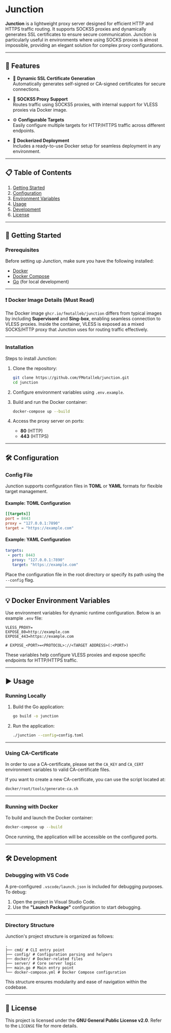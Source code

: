 # Junction

**Junction** is a lightweight proxy server designed for efficient HTTP and HTTPS traffic routing. It supports SOCKS5 proxies and dynamically generates SSL certificates to ensure secure communication. Junction is particularly useful in environments where using SOCKS proxies is almost impossible, providing an elegant solution for complex proxy configurations.

---

## 🌟 **Features**

- 🔐 **Dynamic SSL Certificate Generation**  
   Automatically generates self-signed or CA-signed certificates for secure connections.  

- 🧦 **SOCKS5 Proxy Support**  
   Routes traffic using SOCKS5 proxies, with internal support for VLESS proxies via Docker image.  

- ⚙️ **Configurable Targets**  
   Easily configure multiple targets for HTTP/HTTPS traffic across different endpoints.  

- 🐳 **Dockerized Deployment**  
   Includes a ready-to-use Docker setup for seamless deployment in any environment.  

---

## 📋 **Table of Contents**

1. [Getting Started](#-getting-started)  
2. [Configuration](#-configuration)  
3. [Environment Variables](#-docker-environment-variables)  
4. [Usage](#%EF%B8%8F-usage)  
5. [Development](#-development)  
6. [License](#-license)  

---

## 🚀 **Getting Started**

### Prerequisites

Before setting up Junction, make sure you have the following installed:

- [Docker](https://www.docker.com/)  
- [Docker Compose](https://docs.docker.com/compose/)  
- [Go](https://golang.org/) (for local development)  

---

### ❗️ **Docker Image Details (Must Read)**

The Docker image `ghcr.io/fmotalleb/junction` differs from typical images by including **Supervisord** and **Sing-box**, enabling seamless connection to VLESS proxies. Inside the container, VLESS is exposed as a mixed SOCKS/HTTP proxy that Junction uses for routing traffic effectively.

---

### Installation

Steps to install Junction:

1. Clone the repository:

   ```bash
   git clone https://github.com/FMotalleb/junction.git
   cd junction
   ```

2. Configure environment variables using `.env.example`.  

3. Build and run the Docker container:

   ```bash
   docker-compose up --build
   ```

4. Access the proxy server on ports:
   - **80** (HTTP)  
   - **443** (HTTPS)  

---

## 🛠 **Configuration**

### Config File

Junction supports configuration files in **TOML** or **YAML** formats for flexible target management.

#### **Example: TOML Configuration**

```toml
[[targets]]
port = 8443
proxy = "127.0.0.1:7890"
target = "https://example.com"
```

#### **Example: YAML Configuration**

```yaml
targets:
 - port: 8443
   proxy: "127.0.0.1:7890"
   target: "https://example.com"
```

Place the configuration file in the root directory or specify its path using the `--config` flag.

---

## 💡 **Docker Environment Variables**

Use environment variables for dynamic runtime configuration. Below is an example `.env` file:

```env
VLESS_PROXY=
EXPOSE_80=http://example.com
EXPOSE_443=https://example.com

# EXPOSE_<PORT>=<PROTOCOL>://<TARGET ADDRESS>(:<PORT>)
```

These variables help configure VLESS proxies and expose specific endpoints for HTTP/HTTPS traffic.

---

## ▶️ **Usage**

### **Running Locally**

1. Build the Go application:

   ```bash
   go build -o junction
   ```

2. Run the application:

   ```bash
   ./junction --config=config.toml
   ```

---

### **Using CA-Certificate**

In order to use a CA-certificate, please set the `CA_KEY` and `CA_CERT` environment variables to valid CA-certificate files.

If you want to create a new CA-certificate, you can use the script located at:

```bash
docker/root/tools/generate-ca.sh
```

---

### **Running with Docker**

To build and launch the Docker container:

```bash
docker-compose up --build
```

Once running, the application will be accessible on the configured ports.

---

## 🛠 **Development**

### Debugging with VS Code

A pre-configured `.vscode/launch.json` is included for debugging purposes. To debug:  

1. Open the project in Visual Studio Code.  
2. Use the **"Launch Package"** configuration to start debugging.  

---

### Directory Structure

Junction's project structure is organized as follows:

```
.
├── cmd/ # CLI entry point
├── config/ # Configuration parsing and helpers
├── docker/ # Docker-related files
├── server/ # Core server logic
├── main.go # Main entry point
└── docker-compose.yml # Docker Compose configuration
```

This structure ensures modularity and ease of navigation within the codebase.

---

## 📜 **License**

This project is licensed under the **GNU General Public License v2.0**. Refer to the `LICENSE` file for more details.  
